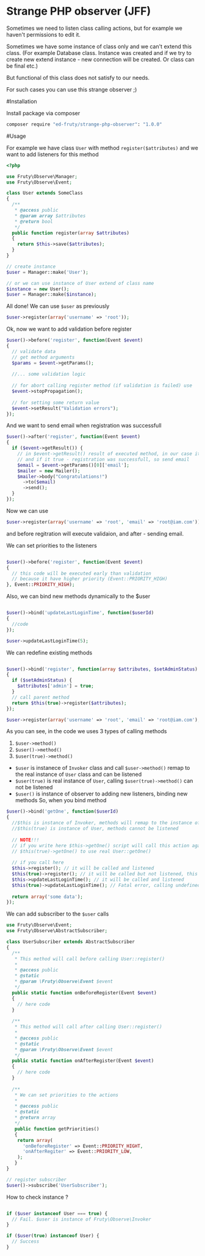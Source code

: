 Strange PHP observer (JFF)
================

Sometimes we need to listen class calling actions, but for example we haven't permissions to edit it.

Sometimes we have some instance of class only and we can't extend this class. (For example Database class. Instance was created and if we try to create new extend instance - new connection will be created. Or class can be final etc.)

But functional of this class does not satisfy to our needs.

For such cases you can use this strange observer ;)

#Installation

Install package via composer
  
  ```bash
  composer require "ed-fruty/strange-php-observer": "1.0.0"
```

#Usage

For example we have class `User` with method `register($attributes)` and we want to add listeners for this method

  ```php
  <?php
  
  use Fruty\Observe\Manager;
  use Fruty\Observe\Event;
  
  class User extends SomeClass
  {
    /**
     * @access public
     * @param array $attributes
     * @return bool
     */
    public function register(array $attributes)
    {
      return $this->save($attributes);
    }
  }
  
  // create instance
  $user = Manager::make('User');
  
  // or we can use instance of User extend of class name
  $instance = new User();
  $user = Manager::make($instance);
  
  ```
  All done!
  We can use `$user` as previously
  
  ```php
  $user->register(array('username' => 'root'));
  ```
  Ok, now we want to add validation before register
  
  ```php
  $user()->before('register', function(Event $event)
  {
    // validate data
    // get method arguments
    $params = $event->getParams();
    
    //... some validation logic
    
    // for abort calling register method (if validation is failed) use
    $event->stopPropagation();
    
    // for setting some return value
    $event->setResult("Validation errors");
  });
  ```
  
  And we want to send email when registration was successfull
  
  ```php
  $user()->after('register', function(Event $event)
  {
    if ($event->getResult()) {
      // in $event->getResult() result of executed method, in our case it is boolean 
      // and if it true - registration was successfull, so send email
      $email = $event->getParams()[0]['email'];
      $mailer = new Mailer();
      $mailer->body("Congratulations!")
        ->to($email)
        ->send();
    }
  });
  
  ```
  
  Now we can use
  
  ```php
  $user->register(array('username' => 'root', 'email' => 'root@iam.com'));
  ```
  
  and before regitration will execute validaion, and after - sending email.
  
  We can set priorities to the listeners
  
  ```php
  
  $user()->before('register', function(Event $event)
  {
    // this code will be executed early than validation
    // because it have higher priority (Event::PRIORITY_HIGH)
  }, Event::PRIORITY_HIGH);
  
  ```
  
  Also, we can bind new methods dynamically to the $user
  
  ```php
  
  $user()->bind('updateLastLoginTime', function($userId)
  {
    //code
  });
  
  $user->updateLastLoginTime(5);
  ```
  
  We can redefine existing methods
  
  ```php
  
  $user()->bind('register', function(array $attributes, $setAdminStatus)
  {
    if ($setAdminStatus) {
      $attributes['admin'] = true;
    }
    // call parent method
    return $this(true)->register($attributes);
  });
  
  $user->register(array('username' => 'root', 'email' => 'root@iam.com'), true);
  ```
  
As you can see, in the code we uses 3 types of calling methods
  1. `$user->method()`
  2. `$user()->method()`
  3. `$user(true)->method()`
  
   - `$user` is instanece of `Invoker` class and call `$user->method()` remap to the real instance of `User` class and can be listened
   - `$user(true)` is real instance of `User`, calling `$user(true)->method()` can not be listened
   - `$user()` is instance of observer to adding new listeners, binding new methods
So, when you bind method

  ```php
  $user()->bind('getOne', function($userId)
  {
    //$this is instance of Invoker, methods will remap to the instance of User and they can be listened
    //$this(true) is instance of User, methods cannot be listened
    
    // NOTE!!!
    // if you write here $this->getOne() script will call this action again and again, so you must to use 
    // $this(true)->getOne() to use real User::getOne()
    
    // if you call here
    $this->register(); // it will be called and listened
    $this(true)->register(); // it will be called but not listened, this is original User::register()
    $this->updateLastLoginTime(); // it will be called and listened
    $this(true)->updateLastLoginTime(); // Fatal error, calling undefined method User::updateLastLoginTime()
    
    return array('some data');
  });
  
  ```
  
  We can add subscriber to the `$user` calls
  
  ```php
  use Fruty\Observe\Event;
  use Fruty\Observe\AbstractSubscriber;
  
  class UserSubscriber extends AbstractSubscriber
  {
    /**
     * This method will call before calling User::register()
     *
     * @access public
     * @static 
     * @param \Fruty\Observe\Event $event
     */
    public static function onBeforeRegister(Event $event)
    {
      // here code
    }
    
    /**
     * This method will call after calling User::register()
     *
     * @access public
     * @static 
     * @param \Fruty\Observe\Event $event
     */
    public static function onAfterRegister(Event $event)
    {
      // here code
    }
    
    /**
     * We can set priorities to the actions
     *
     * @access public
     * @static
     * @return array
     */
     public function getPriorities()
     {
      return array(
        'onBeforeRegister' => Event::PRIORITY_HIGHT,
        'onAfterRegiter' => Event::PRIORITY_LOW,
      );
     }
  }
  
  // register subscriber
  $user()->subscribe('UserSubscriber');
  
  ```
  
  How to check instance ?
  
  ```php
  
  if ($user instanceof User === true) {
    // Fail. $user is instance of Fruty\Observe\Invoker
  }
  
  if ($user(true) instanceof User) {
    // Success
  }
